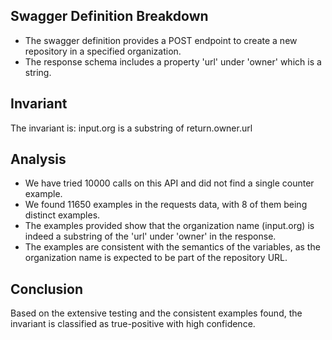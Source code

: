## Swagger Definition Breakdown
- The swagger definition provides a POST endpoint to create a new repository in a specified organization.
- The response schema includes a property 'url' under 'owner' which is a string.

## Invariant
The invariant is: input.org is a substring of return.owner.url

## Analysis
- We have tried 10000 calls on this API and did not find a single counter example.
- We found 11650 examples in the requests data, with 8 of them being distinct examples.
- The examples provided show that the organization name (input.org) is indeed a substring of the 'url' under 'owner' in the response.
- The examples are consistent with the semantics of the variables, as the organization name is expected to be part of the repository URL.

## Conclusion
Based on the extensive testing and the consistent examples found, the invariant is classified as true-positive with high confidence.
